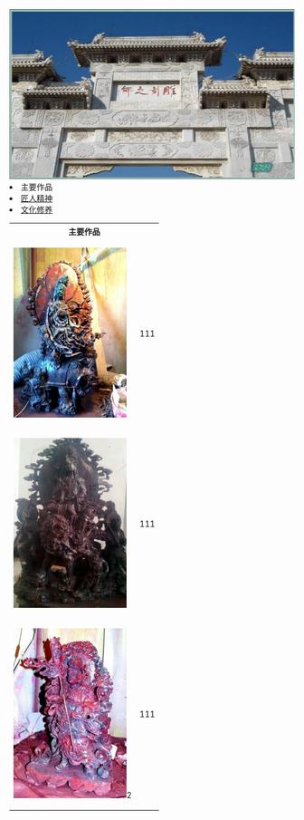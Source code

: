 <html>
<head>
<meta charset="utf-8"/>
         
	      	
<img src="https://github.com/liruida/cangku1/blob/master/5.jpg?raw=true" width="1400px" height="300px">
<li>主要作品</li>
<li><a href="#">匠人精神</a></li>
<li><a href="#">文化修养</a></li>
<table>
<tr>
<th colspan="2">主要作品</th>
</tr>
<tr>
<td><p> <img src="https://github.com/liruida/cangku1/blob/master/3.jpg?raw=true" width="200" height="300" /></p>
</td>
<td>111</td>
</tr>

<tr>
<td><p> <img src="https://github.com/liruida/cangku1/blob/master/1.jpg?raw=true" width="200" height="300" /></p>
</td>
<td>111</td>
</tr>
<tr>
<td><p> <img src="https://github.com/liruida/cangku1/blob/master/4.jpg?raw=true" width="200" height="300" />2</p>
</td>
<td>111</td>
</tr>

					
      
      
  </body>
</html>
